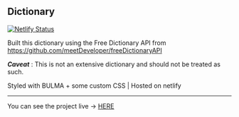## Dictionary

[![Netlify Status](https://api.netlify.com/api/v1/badges/d5968ac3-bc3c-43f4-9cd7-db770647f3a2/deploy-status)](https://app.netlify.com/sites/dreamy-dubinsky-164af1/deploys)

Built this dictionary using the Free Dictionary API from https://github.com/meetDeveloper/freeDictionaryAPI

**_Caveat_** : This is not an extensive dictionary and should not be treated as such.

Styled with BULMA + some custom CSS | Hosted on netlify

------

You can see the project live -> [HERE](https://dictionary-euclid.netlify.app/)

